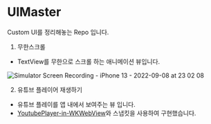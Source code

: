 # UIMaster
Custom UI를 정리해놓는 Repo 입니다.

1. 무한스크롤 
- TextView를 무한으로 스크롤 하는 애니메이션 뷰입니다.

![Simulator Screen Recording - iPhone 13 - 2022-09-08 at 23 02 08](https://user-images.githubusercontent.com/96224311/189142398-1e05e1ba-b07c-475d-9b13-f13da2a1ea08.gif)

2. 유튜브 플레이어 재생하기 
- 유튜브 플레이를 앱 내에서 보여주는 뷰 입니다.
- [YoutubePlayer-in-WKWebView](https://github.com/hmhv/YoutubePlayer-in-WKWebView)와 스냅킷을 사용하여 구현했습니다.

